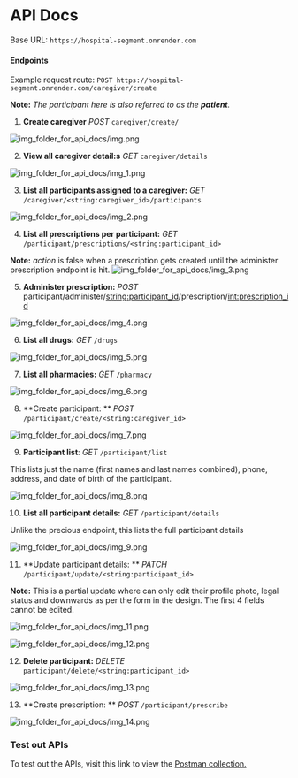 # API Docs

Base URL: `https://hospital-segment.onrender.com`

#### Endpoints

Example request route:
`POST https://hospital-segment.onrender.com/caregiver/create`

**Note:** _The participant here is also referred to as the **patient**._

1. **Create caregiver** _POST_ `caregiver/create/`

![img_folder_for_api_docs/img.png](img_folder_for_api_docs/img.png)

2. **View all caregiver detail:s** _GET_ `caregiver/details`

![img_folder_for_api_docs/img_1.png](img_folder_for_api_docs/img_1.png)

3. **List all participants assigned to a caregiver:** _GET_ `/caregiver/<string:caregiver_id>/participants` 

![img_folder_for_api_docs/img_2.png](img_folder_for_api_docs/img_2.png)

4. **List all prescriptions per participant:** _GET_ `/participant/prescriptions/<string:participant_id>`

**Note:** _action_ is false when a prescription gets created until the administer prescription endpoint is hit.
![img_folder_for_api_docs/img_3.png](img_folder_for_api_docs/img_3.png)

5. **Administer prescription:** _POST_ participant/administer/<string:participant_id>/prescription/<int:prescription_id>

![img_folder_for_api_docs/img_4.png](img_folder_for_api_docs/img_4.png)

6. **List all drugs:** _GET_ `/drugs`

![img_folder_for_api_docs/img_5.png](img_folder_for_api_docs/img_5.png)

7. **List all pharmacies:** _GET_ `/pharmacy`

![img_folder_for_api_docs/img_6.png](img_folder_for_api_docs/img_6.png)

8. **Create participant: ** _POST_ `/participant/create/<string:caregiver_id>`

![img_folder_for_api_docs/img_7.png](img_folder_for_api_docs/img_7.png)

9. **Participant list**: _GET_ `/participant/list`

This lists just the name (first names and last names combined), phone, address, and date of birth of the participant.

![img_folder_for_api_docs/img_8.png](img_folder_for_api_docs/img_8.png)

10. **List all participant details:** _GET_ `/participant/details`

Unlike the precious endpoint, this lists the full participant details

![img_folder_for_api_docs/img_9.png](img_folder_for_api_docs/img_9.png)

11. **Update participant details: ** _PATCH_ `/participant/update/<string:participant_id>`

**Note:** This is a partial update where can only edit their profile photo, legal status and downwards as per the form
in the design. The first 4 fields cannot be edited.

![img_folder_for_api_docs/img_11.png](img_folder_for_api_docs/img_11.png)

![img_folder_for_api_docs/img_12.png](img_folder_for_api_docs/img_12.png)

12. **Delete participant:** _DELETE_ `participant/delete/<string:participant_id>`

![img_folder_for_api_docs/img_13.png](img_folder_for_api_docs/img_13.png)

13. **Create prescription: ** _POST_ `/participant/prescribe`

![img_folder_for_api_docs/img_14.png](img_folder_for_api_docs/img_14.png)

### Test out APIs

To test out the APIs, visit this link to view the [Postman collection.](https://lunar-satellite-35635.postman.co/workspace/My-Workspace~74c77565-9011-4541-82dc-8d69a497f4db/collection/33878300-d1faaabe-c978-4e38-a34e-0956c09b43af?action=share&creator=33878300)
